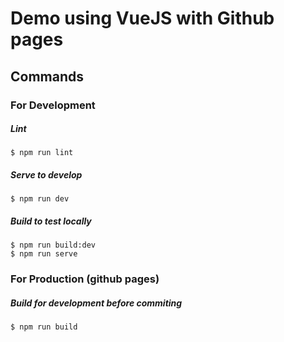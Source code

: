 # Demo using VueJS with Github pages

## Commands

### For Development

##### Lint

```
$ npm run lint
```

##### Serve to develop

```
$ npm run dev
```

##### Build to test locally

```
$ npm run build:dev
$ npm run serve
```

### For Production (github pages)

##### Build for development before commiting

```
$ npm run build
```
